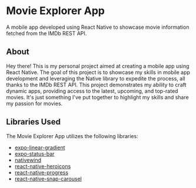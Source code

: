 # Movie Explorer App

A mobile app developed using React Native to showcase movie information fetched from the IMDb REST API.

## About

Hey there! This is my personal project aimed at creating a mobile app using React Native. The goal of this project is to showcase my skills in mobile app development and leveraging the Native library to expedite the process, all thanks to the IMDb REST API. This project demonstrates my ability to craft dynamic apps, providing access to the latest, upcoming, and top-rated movies. It's just something I've put together to highlight my skills and share my passion for movies.

## Libraries Used

The Movie Explorer App utilizes the following libraries:

- [expo-linear-gradient](https://github.com/expo/expo-linear-gradient)
- [expo-status-bar](https://docs.expo.dev/versions/latest/react-native/status-bar/)
- [nativewind](https://github.com/vycoder/nativewind)
- [react-native-heroicons](https://github.com/aminvandadeli/react-native-heroicons)
- [react-native-progress](https://github.com/oblador/react-native-progress)
- [react-native-snap-carousel](https://github.com/meliorence/react-native-snap-carousel)
